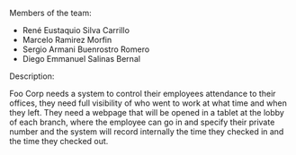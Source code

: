 Members of the team:

- René Eustaquio Silva Carrillo
- Marcelo Ramirez Morfin
- Sergio Armani Buenrostro Romero
- Diego Emmanuel Salinas Bernal

Description:

Foo Corp needs a system to control their employees attendance to their offices, they need full visibility of who went to work at what time and when they left. They need a webpage that will be opened in a tablet at the lobby of each branch, where the employee can go in and specify their private number and the system will record internally the time they checked in and the time they checked out.

